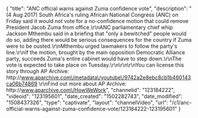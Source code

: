{
    "title": "ANC official warns against Zuma confidence vote",
    "description": "(4 Aug 2017) South Africa's ruling African National Congress (ANC) on Friday said it would not vote for a no-confidence motion that could remove President Jacob Zuma from office.\r\nANC parliamentary chief whip Jackson Mthembu said in a briefing that \"only a bewitched\" people would do so, adding there would be serious consequences for the country if Zuma were to be ousted.\r\nMthembu urged lawmakers to follow the party's line.\r\nIf the motion, brought by the main opposition Democratic Alliance party, succeeds Zuma's entire cabinet would have to step down.\r\nThe vote is expected to take place on Tuesday.\r\n\r\n\r\nYou can license this story through AP Archive: http:\/\/www.aparchive.com\/metadata\/youtube\/9742a2e8ebc8cb1b460143ca06b74869 \r\nFind out more about AP Archive: http:\/\/www.aparchive.com\/HowWeWork",
    "channelid": "123184222",
    "videoid": "123195601",
    "date_created": "1502282743",
    "date_modified": "1508437326",
    "type": "captivate",
    "layout": "channelVideo",
    "url": "\/c1\/anc-official-warns-against-zuma-confidence-vote\/123184222-123195601"
}